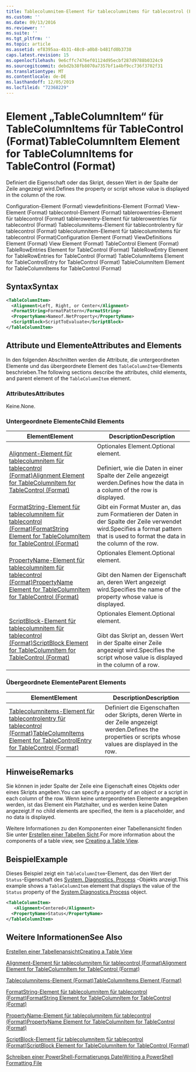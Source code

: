 ```yaml
---
title: Tablecolumnitem-Element für tablecolumnitems für tablecontrol (Format) | Microsoft-Dokumentation
ms.custom: ''
ms.date: 09/13/2016
ms.reviewer: ''
ms.suite: ''
ms.tgt_pltfrm: ''
ms.topic: article
ms.assetid: ef8395aa-4b31-48c0-a0b8-b481fd0b3738
caps.latest.revision: 15
ms.openlocfilehash: 9e6cffc7476ef01124d95ecbf287d9788b0324c9
ms.sourcegitcommit: debd2b38fb8070a7357bf1a4bf9cc736f3702f31
ms.translationtype: MT
ms.contentlocale: de-DE
ms.lasthandoff: 12/05/2019
ms.locfileid: "72368229"
---
```

# <a name="tablecolumnitem-element-for-tablecolumnitems-for-tablecontrol-format"></a><span data-ttu-id="06f5d-102">Element „TableColumnItem“ für TableColumnItems für TableControl (Format)</span><span class="sxs-lookup"><span data-stu-id="06f5d-102">TableColumnItem Element for TableColumnItems for TableControl (Format)</span></span>

<span data-ttu-id="06f5d-103">Definiert die Eigenschaft oder das Skript, dessen Wert in der Spalte der Zeile angezeigt wird.</span><span class="sxs-lookup"><span data-stu-id="06f5d-103">Defines the property or script whose value is displayed in the column of the row.</span></span>

<span data-ttu-id="06f5d-104">Configuration-Element (Format) viewdefinitions-Element (Format) View-Element (Format) tablecontrol-Element (Format) tablerowentries-Element für tablecontrol (Format) tablerowentry-Element für tablerowentries für tablecontrol (Format) Tablecolumnitems-Element für tablecontrolentry für tablecontrol (Format) tablecolumnitem-Element für tablecolumnitems für tablecontrol (Format)</span><span class="sxs-lookup"><span data-stu-id="06f5d-104">Configuration Element (Format) ViewDefinitions Element (Format) View Element (Format) TableControl Element (Format) TableRowEntries Element for TableControl (Format) TableRowEntry Element for TableRowEntries for TableControl (Format) TableColumnItems Element for TableControlEntry for TableControl (Format) TableColumnItem Element for TableColumnItems for TableControl (Format)</span></span>

## <a name="syntax"></a><span data-ttu-id="06f5d-105">Syntax</span><span class="sxs-lookup"><span data-stu-id="06f5d-105">Syntax</span></span>

```xml
<TableColumnItem>
  <Alignment>Left, Right, or Center</Alignment>
  <FormatString>FormatPattern</FormatString>
  <PropertyName>Nameof.NetProperty</PropertyName>
  <ScriptBlock>ScriptToEvaluate</ScriptBlock>
</TableColumnItem>
```

## <a name="attributes-and-elements"></a><span data-ttu-id="06f5d-106">Attribute und Elemente</span><span class="sxs-lookup"><span data-stu-id="06f5d-106">Attributes and Elements</span></span>

<span data-ttu-id="06f5d-107">In den folgenden Abschnitten werden die Attribute, die untergeordneten Elemente und das übergeordnete Element des `TableColumnItem`-Elements beschrieben.</span><span class="sxs-lookup"><span data-stu-id="06f5d-107">The following sections describe the attributes, child elements, and parent element of the `TableColumnItem` element.</span></span>

### <a name="attributes"></a><span data-ttu-id="06f5d-108">Attributes</span><span class="sxs-lookup"><span data-stu-id="06f5d-108">Attributes</span></span>

<span data-ttu-id="06f5d-109">Keine.</span><span class="sxs-lookup"><span data-stu-id="06f5d-109">None.</span></span>

### <a name="child-elements"></a><span data-ttu-id="06f5d-110">Untergeordnete Elemente</span><span class="sxs-lookup"><span data-stu-id="06f5d-110">Child Elements</span></span>

|<span data-ttu-id="06f5d-111">Element</span><span class="sxs-lookup"><span data-stu-id="06f5d-111">Element</span></span>|<span data-ttu-id="06f5d-112">Description</span><span class="sxs-lookup"><span data-stu-id="06f5d-112">Description</span></span>|
|-------------|-----------------|
|[<span data-ttu-id="06f5d-113">Alignment-Element für tablecolumnitem für tablecontrol (Format)</span><span class="sxs-lookup"><span data-stu-id="06f5d-113">Alignment Element for TableColumnItem for TableControl (Format)</span></span>](./alignment-element-for-tablecolumnitem-for-tablecontrol-format.md)|<span data-ttu-id="06f5d-114">Optionales Element.</span><span class="sxs-lookup"><span data-stu-id="06f5d-114">Optional element.</span></span><br /><br /> <span data-ttu-id="06f5d-115">Definiert, wie die Daten in einer Spalte der Zeile angezeigt werden.</span><span class="sxs-lookup"><span data-stu-id="06f5d-115">Defines how the data in a column of the row is displayed.</span></span>|
|[<span data-ttu-id="06f5d-116">FormatString-Element für tablecolumnitem für tablecontrol (Format)</span><span class="sxs-lookup"><span data-stu-id="06f5d-116">FormatString Element for TableColumnItem for TableControl (Format)</span></span>](./formatstring-element-for-tablecolumnitem-for-tablecontrol-format.md)|<span data-ttu-id="06f5d-117">Gibt ein Format Muster an, das zum Formatieren der Daten in der Spalte der Zeile verwendet wird.</span><span class="sxs-lookup"><span data-stu-id="06f5d-117">Specifies a format pattern that is used to format the data in the column of the row.</span></span>|
|[<span data-ttu-id="06f5d-118">PropertyName-Element für tablecolumnitem für tablecontrol (Format)</span><span class="sxs-lookup"><span data-stu-id="06f5d-118">PropertyName Element for TableColumnItem for TableControl (Format)</span></span>](./propertyname-element-for-tablecolumnitem-for-tablecontrol-format.md)|<span data-ttu-id="06f5d-119">Optionales Element.</span><span class="sxs-lookup"><span data-stu-id="06f5d-119">Optional element.</span></span><br /><br /> <span data-ttu-id="06f5d-120">Gibt den Namen der Eigenschaft an, deren Wert angezeigt wird.</span><span class="sxs-lookup"><span data-stu-id="06f5d-120">Specifies the name of the property whose value is displayed.</span></span>|
|[<span data-ttu-id="06f5d-121">ScriptBlock-Element für tablecolumnitem für tablecontrol (Format)</span><span class="sxs-lookup"><span data-stu-id="06f5d-121">ScriptBlock Element for TableColumnItem for TableControl (Format)</span></span>](./scriptblock-element-for-tablecolumnitem-for-tablecontrol-format.md)|<span data-ttu-id="06f5d-122">Optionales Element.</span><span class="sxs-lookup"><span data-stu-id="06f5d-122">Optional element.</span></span><br /><br /> <span data-ttu-id="06f5d-123">Gibt das Skript an, dessen Wert in der Spalte einer Zeile angezeigt wird.</span><span class="sxs-lookup"><span data-stu-id="06f5d-123">Specifies the script whose value is displayed in the column of a row.</span></span>|

### <a name="parent-elements"></a><span data-ttu-id="06f5d-124">Übergeordnete Elemente</span><span class="sxs-lookup"><span data-stu-id="06f5d-124">Parent Elements</span></span>

|<span data-ttu-id="06f5d-125">Element</span><span class="sxs-lookup"><span data-stu-id="06f5d-125">Element</span></span>|<span data-ttu-id="06f5d-126">Description</span><span class="sxs-lookup"><span data-stu-id="06f5d-126">Description</span></span>|
|-------------|-----------------|
|[<span data-ttu-id="06f5d-127">Tablecolumnitems-Element für tablecontrolentry für tablecontrol (Format)</span><span class="sxs-lookup"><span data-stu-id="06f5d-127">TableColumnItems Element for TableControlEntry for TableControl (Format)</span></span>](./tablecolumnitems-element-for-tablerowentry-for-tablecontrol-format.md)|<span data-ttu-id="06f5d-128">Definiert die Eigenschaften oder Skripts, deren Werte in der Zeile angezeigt werden.</span><span class="sxs-lookup"><span data-stu-id="06f5d-128">Defines the properties or scripts whose values are displayed in the row.</span></span>|

## <a name="remarks"></a><span data-ttu-id="06f5d-129">Hinweise</span><span class="sxs-lookup"><span data-stu-id="06f5d-129">Remarks</span></span>

<span data-ttu-id="06f5d-130">Sie können in jeder Spalte der Zeile eine Eigenschaft eines Objekts oder eines Skripts angeben.</span><span class="sxs-lookup"><span data-stu-id="06f5d-130">You can specify a property of an object or a script in each column of the row.</span></span> <span data-ttu-id="06f5d-131">Wenn keine untergeordneten Elemente angegeben werden, ist das Element ein Platzhalter, und es werden keine Daten angezeigt.</span><span class="sxs-lookup"><span data-stu-id="06f5d-131">If no child elements are specified, the item is a placeholder, and no data is displayed.</span></span>

<span data-ttu-id="06f5d-132">Weitere Informationen zu den Komponenten einer Tabellenansicht finden Sie unter [Erstellen einer Tabellen Sicht](./creating-a-table-view.md).</span><span class="sxs-lookup"><span data-stu-id="06f5d-132">For more information about the components of a table view, see [Creating a Table View](./creating-a-table-view.md).</span></span>

## <a name="example"></a><span data-ttu-id="06f5d-133">Beispiel</span><span class="sxs-lookup"><span data-stu-id="06f5d-133">Example</span></span>

<span data-ttu-id="06f5d-134">Dieses Beispiel zeigt ein `TableColumnItem`-Element, das den Wert der `Status`-Eigenschaft des [System. Diagnostics. Process](/dotnet/api/System.Diagnostics.Process) -Objekts anzeigt.</span><span class="sxs-lookup"><span data-stu-id="06f5d-134">This example shows a `TableColumnItem` element that displays the value of the `Status` property of the [System.Diagnostics.Process](/dotnet/api/System.Diagnostics.Process) object.</span></span>

```xml
<TableColumnItem>
   <Alignment>Centered</Alignment>
  <PropertyName>Status</PropertyName>
</TableColumnItem>

```

## <a name="see-also"></a><span data-ttu-id="06f5d-135">Weitere Informationen</span><span class="sxs-lookup"><span data-stu-id="06f5d-135">See Also</span></span>

[<span data-ttu-id="06f5d-136">Erstellen einer Tabellenansicht</span><span class="sxs-lookup"><span data-stu-id="06f5d-136">Creating a Table View</span></span>](./creating-a-table-view.md)

[<span data-ttu-id="06f5d-137">Alignment-Element für tablecolumnitem für tablecontrol (Format)</span><span class="sxs-lookup"><span data-stu-id="06f5d-137">Alignment Element for TableColumnItem for TableControl (Format)</span></span>](./alignment-element-for-tablecolumnitem-for-tablecontrol-format.md)

[<span data-ttu-id="06f5d-138">Tablecolumnitems-Element (Format)</span><span class="sxs-lookup"><span data-stu-id="06f5d-138">TableColumnItems Element (Format)</span></span>](./tablecolumnitems-element-for-tablerowentry-for-tablecontrol-format.md)

[<span data-ttu-id="06f5d-139">FormatString-Element für tablecolumnitem für tablecontrol (Format)</span><span class="sxs-lookup"><span data-stu-id="06f5d-139">FormatString Element for TableColumnItem for TableControl (Format)</span></span>](./formatstring-element-for-tablecolumnitem-for-tablecontrol-format.md)

[<span data-ttu-id="06f5d-140">PropertyName-Element für tablecolumnitem für tablecontrol (Format)</span><span class="sxs-lookup"><span data-stu-id="06f5d-140">PropertyName Element for TableColumnItem for TableControl (Format)</span></span>](./propertyname-element-for-tablecolumnitem-for-tablecontrol-format.md)

[<span data-ttu-id="06f5d-141">ScriptBlock-Element für tablecolumnitem für tablecontrol (Format)</span><span class="sxs-lookup"><span data-stu-id="06f5d-141">ScriptBlock Element for TableColumnItem for TableControl (Format)</span></span>](./scriptblock-element-for-tablecolumnitem-for-tablecontrol-format.md)

[<span data-ttu-id="06f5d-142">Schreiben einer PowerShell-Formatierungs Datei</span><span class="sxs-lookup"><span data-stu-id="06f5d-142">Writing a PowerShell Formatting File</span></span>](./writing-a-powershell-formatting-file.md)
